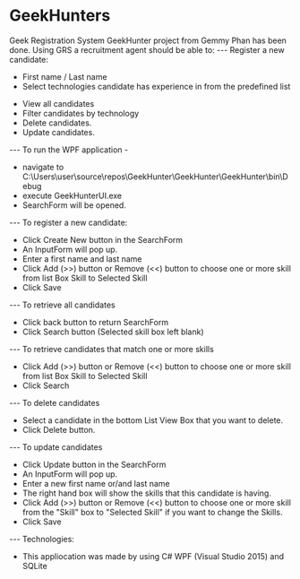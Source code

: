 # GeekHunters
Geek Registration System
GeekHunter project from Gemmy Phan has been done. 
Using GRS a recruitment agent should be able to:
--- Register a new candidate:
+ First name / Last name
+ Select technologies candidate has experience in from the predefined list
- View all candidates
- Filter candidates by technology
- Delete candidates.
- Update candidates.

--- To run the WPF application -
+	navigate to C:\Users\user\source\repos\GeekHunter\GeekHunter\GeekHunter\bin\Debug
+	execute GeekHunterUI.exe
+ SearchForm will be opened.

--- To register a new candidate:
+	Click Create New button in the SearchForm
+ An InputForm  will pop up.
+	Enter a first name and last name
+ Click Add (>>) button or Remove (<<) button to choose one or more skill from list Box Skill to Selected Skill
+	Click Save

--- To retrieve all candidates
+ Click back button to return SearchForm
+	Click Search button (Selected skill box left blank)

--- To retrieve candidates that match one or more skills
+ Click Add (>>) button or Remove (<<) button to choose one or more skill from list Box Skill to Selected Skill
+	Click Search

--- To delete candidates
+ Select a candidate in the bottom List View Box that you want to delete.
+	Click Delete button.

--- To update candidates
+	Click Update button in the SearchForm
+ An InputForm  will pop up.
+	Enter a new first name or/and last name
+ The right hand box will show the skills that this candidate is having.
+ Click Add (>>) button or Remove (<<) button to choose one or more skill from the "Skill" box to "Selected Skill" if you want to change the Skills.
+	Click Save


--- Technologies:
+	This appliocation was made by using C# WPF (Visual Studio 2015) and SQLite
